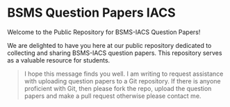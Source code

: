 # BSMS Question Papers IACS
Welcome to the Public Repository for BSMS-IACS Question Papers!

We are delighted to have you here at our public repository dedicated to collecting and sharing BSMS-IACS question papers. This repository serves as a valuable resource for students.

> I hope this message finds you well. I am writing to request assistance with uploading question papers to a Git repository. If there is anyone proficient with Git, then please fork the repo, upload the question papers and make a pull request otherwise please contact me. 
